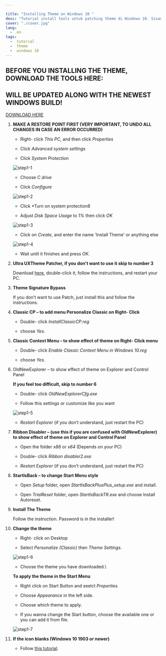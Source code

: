 ```yaml
---

title: "Installing Theme on Windows 10 "
desc: "Tutorial install tools untuk patching theme di Windows 10. Sisanya kata kata pengganti biar card elementnya ga ngebug ok oce."
cover: "./cover.jpg"
lang:
  -  en
tags:
  -  tutorial
  -  theme
  -  windows 10
---
```


## BEFORE YOU INSTALLING THE THEME, DOWNLOAD THE TOOLS HERE:
## WILL BE UPDATED ALONG WITH THE NEWEST WINDOWS BUILD!

<a href="http://bit.ly/2PpJWbq" class="btn"><span class="name">DOWNLOAD HERE</span></a>

1. **MAKE A RESTORE POINT FIRST (VERY IMPORTANT, TO UNDO ALL CHANGES IN CASE AN ERROR OCCURRED)**

    - Right- click *This PC*, and then click *Properties*

    - Click *Advanced system settings*

    - Click *System Protection*

   ![step1-1](./001.jpg)

    - Choose *C drive*

    - Click *Configure*

   ![step1-2](./002.jpg)

    - Click *Turn on system protection8

    - Adjust *Disk Space Usage* to *1%* then click *OK*

   ![step1-3](./003.jpg)

   - Click on *Create*, and enter the name 'Install Theme' or anything else

   ![step1-4](./004.jpg)

   - Wait until it finishes and press *OK*.

2. **Ultra UXTheme Patcher, if you don't want to use it skip to number 3**

    Download [here](https://www.syssel.net/hoefs/software_uxtheme.php?lang=en), double-click it, follow the instructions, and restart your PC.

3. **Theme Signature Bypass**

    If you don’t want to use Patch, just install this and follow the instructions.

4. **Classic CP – to add menu Personalize Classic on Right- Click**

    - Double- click *InstallClassicCP.reg*

    - choose *Yes*.

5. **Classic Context Menu – to show effect of theme on Right- Click menu**

    - Double- click *Enable Classic Context Menu in Windows 10.reg*

    - choose *Yes*.

6. OldNewExplorer – to show effect of theme on Explorer and Control Panel

   **If you feel too difficult, skip to number 6**

    - Double- click *OldNewExplorerCfg.exe*

    - Follow this settings or customize like you want

   ![step1-5](./005.jpg)

    - *Restart Explorer* (if you don’t understand, just restart the PC)

7. **Ribbon Disabler – (use this if you are confused with OldNewExplorer) to show effect of theme on Explorer and Control Panel**

    - Open the folder *x86* or *x64* (Depends on your PC)

    - Double- click *Ribbon disabler2.exe*

    - *Restart Explorer* (if you don’t understand, just restart the PC)

8. **StartIsBack – to change Start Menu style**

    - Open *Setup* folder, open *StartIsBackPlusPlus_setup.exe* and install.

    - Open *TrialReset* folder, open *StartIsBackTR.exe* and choose Install Autoreset.

9. **Install The Theme**

    Follow the instruction. Password is in the installer!

10. **Change the theme**

    - Right- click on Desktop

    - Select *Personalize (Classic)* then *Theme Settings*.

    ![step1-6](./006.jpg)

    - Choose the theme you have downloaded.\

    **To apply the theme in the Start Menu**

    - Right click on Start Button and seelct *Properties.*

    - Choose *Appearance* in the left side.

    - Choose which theme to apply.

    - If you wanna change the Start button, choose the available one or you can add it from file.

    ![step1-7](./007.jpg)

11. **If the icon blanks (Windows 10 1903 or newer)**

    - Follow [this tutorial](https://elzexd.github.io/releases/en/owo-patching/).
